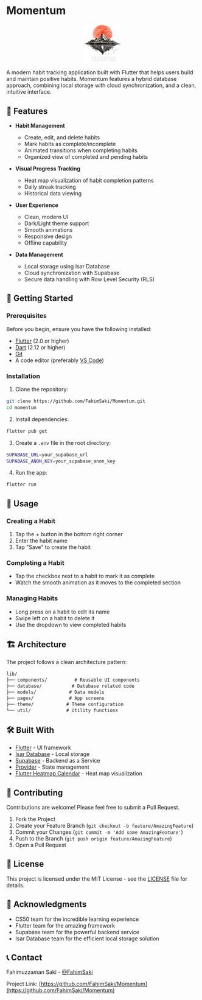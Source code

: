 # Momentum

<p align="center">
  <img src="assets/images/momentum_app_logo_dark.png" width="100" alt="Momentum Logo"/>
</p>

A modern habit tracking application built with Flutter that helps users build and maintain positive habits. Momentum features a hybrid database approach, combining local storage with cloud synchronization, and a clean, intuitive interface.

## 🌟 Features

- **Habit Management**
  - Create, edit, and delete habits
  - Mark habits as complete/incomplete
  - Animated transitions when completing habits
  - Organized view of completed and pending habits

- **Visual Progress Tracking**
  - Heat map visualization of habit completion patterns
  - Daily streak tracking
  - Historical data viewing

- **User Experience**
  - Clean, modern UI
  - Dark/Light theme support
  - Smooth animations
  - Responsive design
  - Offline capability

- **Data Management**
  - Local storage using Isar Database
  - Cloud synchronization with Supabase
  - Secure data handling with Row Level Security (RLS)

## 🚀 Getting Started

### Prerequisites

Before you begin, ensure you have the following installed:

- [Flutter](https://flutter.dev/docs/get-started/install) (2.0 or higher)
- [Dart](https://dart.dev/get-dart) (2.12 or higher)
- [Git](https://git-scm.com/downloads)
- A code editor (preferably [VS Code](https://code.visualstudio.com/))

### Installation

1. Clone the repository:

```sh
git clone https://github.com/FahimSaki/Momentum.git
cd momentum
```

2. Install dependencies:

```sh
flutter pub get
```

3. Create a `.env` file in the root directory:

```sh
SUPABASE_URL=your_supabase_url
SUPABASE_ANON_KEY=your_supabase_anon_key
```

4. Run the app:

```sh
flutter run
```

## 📱 Usage

### Creating a Habit

1. Tap the + button in the bottom right corner
2. Enter the habit name
3. Tap "Save" to create the habit

### Completing a Habit

- Tap the checkbox next to a habit to mark it as complete
- Watch the smooth animation as it moves to the completed section

### Managing Habits

- Long press on a habit to edit its name
- Swipe left on a habit to delete it
- Use the dropdown to view completed habits

## 🏗️ Architecture

The project follows a clean architecture pattern:

```
lib/
├── components/          # Reusable UI components
├── database/           # Database related code
├── models/            # Data models
├── pages/             # App screens
├── theme/            # Theme configuration
└── util/             # Utility functions
```

## 🛠️ Built With

- [Flutter](https://flutter.dev/) - UI framework
- [Isar Database](https://isar.dev/) - Local storage
- [Supabase](https://supabase.io/) - Backend as a Service
- [Provider](https://pub.dev/packages/provider) - State management
- [Flutter Heatmap Calendar](https://pub.dev/packages/flutter_heatmap_calendar) - Heat map visualization

## 🤝 Contributing

Contributions are welcome! Please feel free to submit a Pull Request.

1. Fork the Project
2. Create your Feature Branch (`git checkout -b feature/AmazingFeature`)
3. Commit your Changes (`git commit -m 'Add some AmazingFeature'`)
4. Push to the Branch (`git push origin feature/AmazingFeature`)
5. Open a Pull Request

## 📄 License

This project is licensed under the MIT License - see the [LICENSE](LICENSE) file for details.

## 🙏 Acknowledgments

- CS50 team for the incredible learning experience
- Flutter team for the amazing framework
- Supabase team for the powerful backend service
- Isar Database team for the efficient local storage solution

## 📞 Contact

Fahimuzzaman Saki - [@FahimSaki](https://github.com/FahimSaki)

Project Link: [https://github.com/FahimSaki/Momentum](https://github.com/FahimSaki/Momentum)
